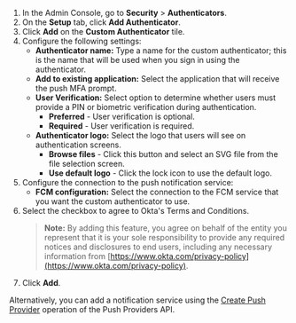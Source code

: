 1. In the Admin Console, go to **Security** > **Authenticators**.
2. On the **Setup** tab, click **Add Authenticator**.
3. Click **Add** on the **Custom Authenticator** tile.
4. Configure the following settings:
   * **Authenticator name:** Type a name for the custom authenticator; this is the name that will be used when you sign in using the authenticator.
   * **Add to existing application:** Select the application that will receive the push MFA prompt.
   * **User Verification:** Select option to determine whether users must provide a PIN or biometric verification during authentication.
      * **Preferred** - User verification is optional.
      * **Required** - User verification is required.
   * **Authenticator logo:** Select the logo that users will see on authentication screens.
      * **Browse files** - Click this button and select an SVG file from the file selection screen.
      * **Use default logo** - Click the lock icon to use the default logo.
5. Configure the connection to the push notification service:
   * **FCM configuration:** Select the connection to the FCM service that you want the custom authenticator to use.
6. Select the checkbox to agree to Okta's Terms and Conditions.
   > **Note:** By adding this feature, you agree on behalf of the entity you represent that it is your sole responsibility to provide any required notices and disclosures to end users, including any necessary information from [https://www.okta.com/privacy-policy](https://www.okta.com/privacy-policy).
7. Click **Add**.

Alternatively, you can add a notification service using the [Create Push Provider](/docs/reference/api/push-providers/#create-push-provider) operation of the Push Providers API.

